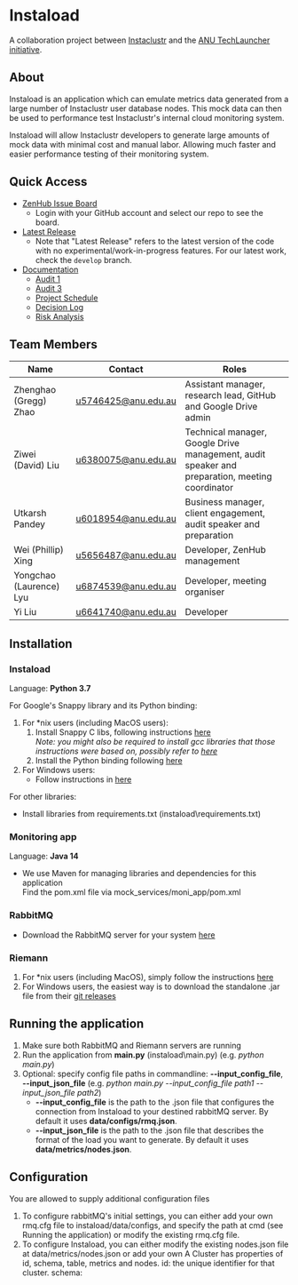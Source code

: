 
# Instaload
A collaboration project between [Instaclustr](https://www.instaclustr.com/) and the [ANU TechLauncher initiative](https://cs.anu.edu.au/TechLauncher/).

## About
Instaload is an application which can emulate metrics data generated from a large number of Instaclustr user database nodes. This mock data can then be used to performance test Instaclustr's internal cloud monitoring system.

Instaload will allow Instaclustr developers to generate large amounts of mock data with minimal cost and manual labor. Allowing much faster and easier performance testing of their monitoring system.

## Quick Access
* [ZenHub Issue Board](https://app.zenhub.com/login)
    * Login with your GitHub account and select our repo to see the board.
* [Latest Release](https://github.com/Zhenghao-Zhao/Instaload/tree/master)
    * Note that "Latest Release" refers to the latest version of the code with no experimental/work-in-progress features. For our latest work, check the `develop` branch.
* [Documentation](https://drive.google.com/drive/folders/1xwgVBDAqbR-0H-oAxnSYZ9wgkiJFF5hS)
	* [Audit 1](https://drive.google.com/open?id=1LJdIqN4f_QtRiAGmNa--DRuzeKxTupYX)
	* [Audit 3](https://drive.google.com/open?id=1eeeyvOxhVNCOs0OE0pj5PrS7LTvF5LVY)
	* [Project Schedule](https://drive.google.com/open?id=13r4F3HSRC7zvWvQ7C5R0khaqGytzV6Yw)
	* [Decision Log](https://drive.google.com/open?id=1yDMyS0m3fL1ZBKwTFMU8WYMf0t8xxzgGl6DG04nO-s4)
	* [Risk Analysis](https://docs.google.com/document/d/1SslevcaDcjy7WK0WpOBv-2qWQspq_Bn9gxxTzi80Gss/edit?usp=sharing)


## Team Members

Name | Contact | Roles |
------------ | ------------- | ------------- | 
Zhenghao (Gregg) Zhao | u5746425@anu.edu.au | Assistant manager, research lead, GitHub and Google Drive admin |
Ziwei (David) Liu	 | u6380075@anu.edu.au | Technical manager, Google Drive management, audit speaker and preparation, meeting coordinator |
Utkarsh Pandey | u6018954@anu.edu.au | Business manager, client engagement, audit speaker and preparation |
Wei (Phillip) Xing	 | u5656487@anu.edu.au | Developer, ZenHub management |
Yongchao (Laurence) Lyu	 | u6874539@anu.edu.au | Developer, meeting organiser |
Yi Liu	 | u6641740@anu.edu.au | Developer |

## Installation

### Instaload 
Language: **Python 3.7**

For Google's Snappy library and its Python binding:
1. For *nix users (including MacOS users):
    1. Install Snappy C libs, following instructions [here](https://stackoverflow.com/a/20678150/9479242)
    <br>*Note: you might also be required to install gcc libraries that those instructions were based on, possibly refer to
    [here](https://stackoverflow.com/questions/11912878/gcc-error-gcc-error-trying-to-exec-cc1-execvp-no-such-file-or-directory)*
    2. Install the Python binding following [here](https://stackoverflow.com/a/41707800/9479242)
2. For Windows users:
    * Follow instructions in [here](https://stackoverflow.com/a/43756412/9479242)
    
For other libraries: 
* Install libraries from requirements.txt (instaload\requirements.txt)

### Monitoring app
Language: **Java 14**
* We use Maven for managing libraries and dependencies for this application
<br>Find the pom.xml file via mock_services/moni_app/pom.xml

### RabbitMQ
* Download the RabbitMQ server for your system [here](https://www.rabbitmq.com/download.html)

### Riemann
1. For *nix users (including MacOS), simply follow the instructions [here](http://riemann.io/quickstart.html)
2. For Windows users, the easiest way is to download the standalone .jar file from their [git releases](https://github.com/riemann/riemann/releases) 

## Running the application
1. Make sure both RabbitMQ and Riemann servers are running
2. Run the application from **main.py** (instaload\main.py) (e.g. *python main.py*)
3. Optional: specify config file paths in commandline: **--input_config_file**, **--input_json_file** (e.g. *python main.py --input_config_file path1 --input_json_file path2*)
    * **--input_config_file** is the path to the .json file that configures the connection from Instaload to your destined rabbitMQ server. By default it uses **data/configs/rmq.json**.
    * **--input_json_file** is the path to the .json file that describes the format of the load you want to generate. By default it uses **data/metrics/nodes.json**.

## Configuration
You are allowed to supply additional configuration files

1. To configure rabbitMQ's initial settings, you can either add your own rmq.cfg file to instaload/data/configs, and specify the path at cmd (see Running the application) or modify the existing rmq.cfg file.
2. To configure Instaload, you can either modify the existing nodes.json file at data/metrics/nodes.json or add your own 
A Cluster has properties of id, schema, table, metrics and nodes. 
id: the unique identifier for that cluster. 
schema: 